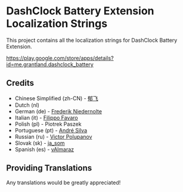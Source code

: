 # DashClock Battery Extension Localization Strings

This project contains all the localization strings for DashClock Battery Extension.

https://play.google.com/store/apps/details?id=me.grantland.dashclock_battery


## Credits

* Chinese Simplified (zh-CN) - [郁飞](https://github.com/Felix2yu)
* Dutch (nl)
* German (de) - [Frederik Niedernolte](https://github.com/MaluNoPeleke)
* Italian (it) - [Filippo Favaro](https://github.com/filippofavaro)
* Polish (pl) - Piotrek Paszek
* Portuguese (pt) - [André Silva](https://github.com/leplastic)
* Russian (ru) - [Victor Polupanov](https://github.com/androidsoft)
* Slovak (sk) - [ja_som](https://github.com/ja-som)
* Spanish (es) - [vAlmaraz](https://github.com/vAlmaraz)


## Providing Translations

Any translations would be greatly appreciated!

